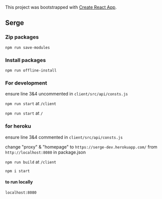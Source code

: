 This project was bootstrapped with [Create React App](https://github.com/facebook/create-react-app).

## Serge

### Zip packages 
`npm run save-modules`

### Install packages 
`npm run offline-install`

### For development
ensure line 3&4 uncommented in `client/src/api/consts.js`

`npm run start` at `/client`

`npm run start` at `/`

### for heroku
ensure line 3&4 commented in `client/src/api/consts.js`

change "proxy" & "homepage" to `https://serge-dev.herokuapp.com/` from `http://localhost:8080` in package.json

`npm run build` at `/client`

`npm i start`

#### to run locally
`localhost:8080`

